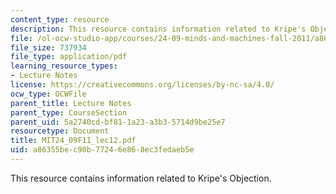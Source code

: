 ```yaml
---
content_type: resource
description: This resource contains information related to Kripe's Objection.
file: /ol-ocw-studio-app/courses/24-09-minds-and-machines-fall-2011/a86355bec90b77246e868ec3fedaeb5e_MIT24_09F11_lec12.pdf
file_size: 737934
file_type: application/pdf
learning_resource_types:
- Lecture Notes
license: https://creativecommons.org/licenses/by-nc-sa/4.0/
ocw_type: OCWFile
parent_title: Lecture Notes
parent_type: CourseSection
parent_uid: 5a2740cd-bf81-1a23-a3b3-5714d9be25e7
resourcetype: Document
title: MIT24_09F11_lec12.pdf
uid: a86355be-c90b-7724-6e86-8ec3fedaeb5e
---
```

This resource contains information related to Kripe's Objection.